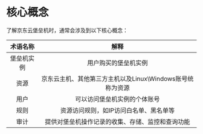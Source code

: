 # 核心概念
了解京东云堡垒机时，通常会涉及到以下核心概念：

| 术语名称      |   解释  | 
| :--------: | :--------:|
| 堡垒机实例  | 用户购买的堡垒机实例 |
| 资源  | 京东云主机、其他第三方主机以及Linux\Windows账号统称为资源|
| 用户  | 可以访问堡垒机实例的个体账号 |
| 规则  | 资源访问规则，如IP访问白名单、黑名单等 |
| 审计  | 提供对堡垒机操作记录的收集、存储、监控和查询功能 |
